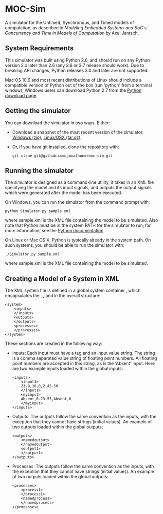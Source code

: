 MOC-Sim
=======
A simulator for the Untimed, Synchronous, and Timed models of computation, as
described in _Modeling Embedded Systems and SoC's: Concurrency and Time in
Models of Computation_ by Axel Jantsch.

System Requirements
-------------------
This simulator was built using Python 2.6, and should run on any Python version
2.x later than 2.6 (any 2.6 or 2.7 release should work).  Due to breaking API
changes, Python releases 3.0 and later are *not* supported.

Mac OS 10.6 and most recent distributions of Linux should include a compatible
version of Python out of the box (run 'python' from a terminal window); Windows
users can download Python 2.7 from the [Python download page][py-dl].

[py-dl]: http://www.python.org/download/

Getting the simulator
---------------------
You can download the simulator in two ways.  Either:

 *  Download a snapshot of the most recent version of the simulator:
    [Windows (zip)][zip], [Linux/OSX (tar.gz)][tarball]

 *  Or, if you have git installed, clone the repository with:

        git clone git@github.com:jonathonw/moc-sim.git
        
[zip]: https://github.com/jonathonw/moc-sim/zipball/master
[tarball]: https://github.com/jonathonw/moc-sim/tarball/master

Running the simulator
---------------------
The simulator is designed as a command-line utility; it takes in an XML file
specifying the model and its input signals, and outputs the output signals which
were generated after the model has been executed.

On Windows, you can run the simulator from the command prompt with:

    python Simulator.py sample.xml
    
where sample.xml is the XML file containing the model to be simulated.  Also
note that Python must be in the system PATH for the simulator to run; for
more information, see the [Python documentation][python-path].

On Linux or Mac OS X, Python is typically already in the system path.  On such
systems, you should be able to run the simulator with:

    ./Simulator.py sample.xml
    
where sample.xml is the XML file containing the model to be simulated.

[python-path]: http://docs.python.org/using/windows.html#excursus-setting-environment-variables


Creating a Model of a System in XML
-----------------------------------
The XML system file is defined in a global system container <system>,
which encapsulates the <inputs>, <outputs>, and <processes> in the overall structure:
	
    <system>
        <inputs>
        </inputs>
        <outputs>
        </outputs>
        <processes>
        </processes>
    </system>

These sections are created in the following way:

 *  Inputs:
    Each input must have a tag and an input value string. The string
    is a comma separated value string of floating point numbers.
    All floating point numbers are accepted in this string, as is the
    'Absent' input.
    Here are two example inputs loaded within the global inputs:
    
        <inputs>
            <input1>
            23.0,10,0,2,45.56
            </input1>
            <myinput>
            Absent,0.23,55,Absent,0
            </myinput>
        </inputs>
    
 *  Outputs:
    The outputs follow the same convention as the inputs, with the 
    exception that they cannot have strings (initial values). An
    example of two outputs loaded within the global outputs:
    
        <outputs>
            <namedoutput>
            </namedoutput>
            <output1>
            </output1>
        </outputs>

 *  Processes:
    The outputs follow the same convention as the inputs, with the 
    exception that they cannot have strings (initial values). An
    example of two outputs loaded within the global outputs:
    
        <processes>
            <process1>
            </process1>
            <namedprocess>
            </namedprocess>
        </processes>

